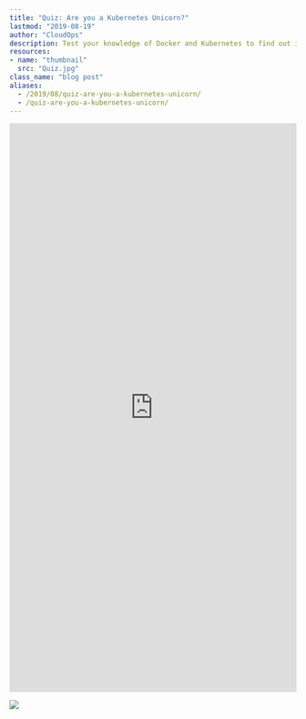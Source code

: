 ```yaml
---
title: "Quiz: Are you a Kubernetes Unicorn?"
lastmod: "2019-08-19"
author: "CloudOps"
description: Test your knowledge of Docker and Kubernetes to find out if you’re a unicorn.
resources:
- name: "thumbnail"
  src: "Quiz.jpg"
class_name: "blog post"
aliases:
  - /2019/08/quiz-are-you-a-kubernetes-unicorn/
  - /quiz-are-you-a-kubernetes-unicorn/
---
```


<p>
<div class="smcx-widget smcx-embed smcx-show smcx-widget-dark"><div class="smcx-iframe-container"  style="width: 100%; max-width: 100%; height: 1000px;" ><iframe width="100%" height="100%" frameborder="0" allowtransparency="true" src="https://www.surveymonkey.com/r/9MPYDRY?embedded=1"></iframe></div></div>
</p>

<div class="row">
    <div class="col-xl-8 offset-xl-2 col-lg-10 offset-lg-1 col-md-10 offset-md-1 col-sm-12 col-xs-12 cta-image">
    <a href="/resources/white-papers/azure-kubernetes-services-container-security-for-a-cloud-native-world/">
      <img src="/images/blog/cta/free-ebook.jpeg">
    </a/white-papers/how-to-initiate-devops-transformation-by-assessing-culture-and-processes/>
    </div>
</div>